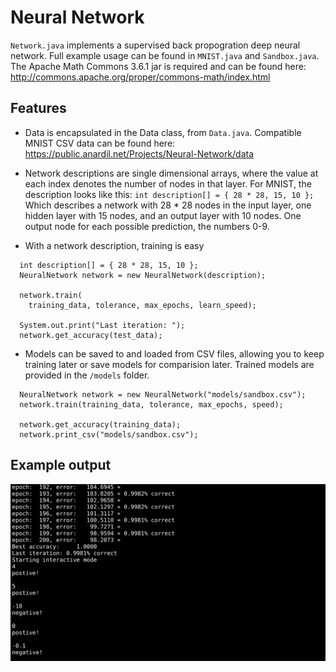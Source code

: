 
# Neural Network

`Network.java` implements a supervised back propogration deep neural network.
Full example usage can be found in `MNIST.java` and `Sandbox.java`. The Apache
Math Commons 3.6.1 jar is required and can be found here: 
http://commons.apache.org/proper/commons-math/index.html

## Features
- Data is encapsulated in the Data class, from `Data.java`.  Compatible MNIST
  CSV data can be found here: https://public.anardil.net/Projects/Neural-Network/data 

- Network descriptions are single dimensional arrays, where the value at each
  index denotes the number of nodes in that layer. For MNIST, the description
  looks like this: `int description[] = { 28 * 28, 15, 10 };`  Which describes
  a network with 28 * 28 nodes in the input layer, one hidden layer with 15
  nodes, and an output layer with 10 nodes. One output node for each possible
  prediction, the numbers 0-9.

- With a network description, training is easy
```
  int description[] = { 28 * 28, 15, 10 };
  NeuralNetwork network = new NeuralNetwork(description);

  network.train(
    training_data, tolerance, max_epochs, learn_speed);
  
  System.out.print("Last iteration: ");
  network.get_accuracy(test_data);
```

- Models can be saved to and loaded from CSV files, allowing you to keep
  training later or save models for comparision later. Trained models are
  provided in the `/models` folder.
```
  NeuralNetwork network = new NeuralNetwork("models/sandbox.csv");
  network.train(training_data, tolerance, max_epochs, speed);

  network.get_accuracy(training_data);
  network.print_csv("models/sandbox.csv");
```


## Example output
![Alt text](sandbox_example.png)

